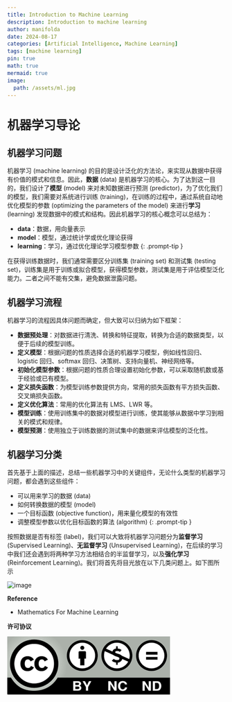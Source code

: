 ```yaml
---
title: Introduction to Machine Learning
description: Introduction to machine learning
author: manifolda
date: 2024-08-17 
categories: [Artificial Intelligence, Machine Learning]
tags: [machine learning]
pin: true
math: true
mermaid: true
image:
  path: /assets/ml.jpg
---
```


# 机器学习导论

## 机器学习问题

机器学习 (machine learning) 的目的是设计泛化的方法论，来实现从数据中获得有价值的模式和信息。因此，**数据** (data) 是机器学习的核心。为了达到这一目的，我们设计了**模型** (model) 来对未知数据进行预测 (predictor)，为了优化我们的模型，我们需要对系统进行训练 (training)，在训练的过程中，通过系统自动地优化模型的参数 (optimizing the parameters of the model) 来进行**学习** (learning) 发现数据中的模式和结构。因此机器学习的核心概念可以总结为：

>
- **data**：数据，用向量表示
- **model**：模型，通过统计学或优化理论获得
- **learning**：学习，通过优化理论学习模型参数 
{: .prompt-tip }

在获得训练数据时，我们通常需要区分训练集 (training set) 和测试集 (testing set)，训练集是用于训练或拟合模型，获得模型参数，测试集是用于评估模型泛化能力。二者之间不能有交集，避免数据泄露问题。

## 机器学习流程

机器学习的流程因具体问题而确定，但大致可以归纳为如下框架：

- **数据预处理**：对数据进行清洗、转换和特征提取，转换为合适的数据类型，以便于后续的模型训练。
- **定义模型**：根据问题的性质选择合适的机器学习模型，例如线性回归、logistic 回归、softmax 回归、决策树、支持向量机、神经网络等。
- **初始化模型参数**：根据问题的性质合理设置初始化参数，可以采取随机数或基于经验或已有模型。
- **定义损失函数**：为模型训练参数提供方向，常用的损失函数有平方损失函数、交叉熵损失函数。
- **定义优化算法**：常用的优化算法有 LMS、LWR 等。
- **模型训练**：使用训练集中的数据对模型进行训练，使其能够从数据中学习到相关的模式和规律。
- **模型预测**：使用独立于训练数据的测试集中的数据来评估模型的泛化性。

## 机器学习分类

首先基于上面的描述，总结一些机器学习中的关键组件，无论什么类型的机器学习问题，都会遇到这些组件：

>
- 可以用来学习的数据 (data)
- 如何转换数据的模型 (model)
- 一个目标函数 (objective function)，用来量化模型的有效性
- 调整模型参数以优化目标函数的算法 (algorithm) 
{: .prompt-tip }

按照数据是否有标签 (label)，我们可以大致将机器学习问题分为**监督学习** (Supervised Learning)、**无监督学习** (Unsupervised Learning)，在后续的学习中我们还会遇到将两种学习方法相结合的半监督学习，以及**强化学习** (Reinforcement Learning)。我们将首先将目光放在以下几类问题上。如下图所示

![image](https://github.com/user-attachments/assets/9aa5eaa5-3f68-43a7-9648-a506cc9d5c4e)


**Reference**
* Mathematics For Machine Learning

**许可协议**


![alt text](../assets/ccbyncnd.png)
